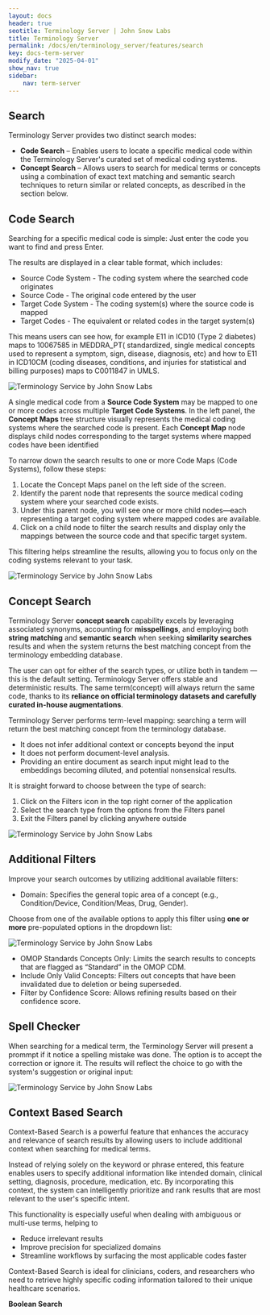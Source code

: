 ```yaml
---
layout: docs
header: true
seotitle: Terminology Server | John Snow Labs
title: Terminology Server 
permalink: /docs/en/terminology_server/features/search
key: docs-term-server
modify_date: "2025-04-01"
show_nav: true
sidebar:
    nav: term-server
---
```


## Search

Terminology Server provides two distinct search modes:

* **Code Search** – Enables users to locate a specific medical code within the Terminology Server's curated set of medical coding systems.
* **Concept Search** – Allows users to search for medical terms or concepts using a combination of exact text matching and semantic search techniques to return similar or related concepts, as described in the section below.


## Code Search

Searching for a specific medical code is simple:
Just enter the code you want to find and press Enter. 

The results are displayed in a clear table format, which includes:

* Source Code System - The coding system where the searched code originates 
* Source Code - The original code entered by the user  
* Target Code System -  The coding system(s) where the source code is mapped 
* Target Codes - The equivalent or related codes in the target system(s)  

This means users can see how, for example E11 in ICD10 (Type 2 diabetes) maps to 10067585 in MEDDRA_PT( standardized, single medical concepts used to represent a symptom, sign, disease, diagnosis, etc) and how to E11 in ICD10CM (coding diseases, conditions, and injuries for statistical and billing purposes) maps to C0011847 in UMLS.

![Terminology Service by John Snow Labs](/assets/images/term_server/code_to_code_search_table.png)

A single medical code from a **Source Code System** may be mapped to one or more codes across multiple **Target Code Systems**.
In the left panel, the **Concept Maps** tree structure visually represents the medical coding systems where the searched code is present. Each **Concept Map** node displays child nodes corresponding to the target systems where mapped codes have been identified

To narrow down the search results to one or more Code Maps (Code Systems), follow these steps:

1. Locate the Concept Maps panel on the left side of the screen.
2. Identify the parent node that represents the source medical coding system where your searched code exists.
3. Under this parent node, you will see one or more child nodes—each representing a target coding system where mapped codes are available.
4. Click on a child node to filter the search results and display only the mappings between the source code and that specific target system.

This filtering helps streamline the results, allowing you to focus only on the coding systems relevant to your task.

![Terminology Service by John Snow Labs](/assets/images/term_server/MapCodes_MainPage.png)

## Concept Search

Terminology Server **concept search** capability excels by leveraging associated synonyms, accounting for **misspellings**, and employing both **string matching** and **semantic search** when seeking **similarity searches** results and when the system returns the best matching concept from the terminology embedding database.

The user can opt for either of the search types, or utilize both in tandem — this is the default setting.
Terminology Server offers stable and deterministic results. The same term(concept) will always return the same code, thanks to its **reliance on official terminology datasets and carefully curated in-house augmentations**.

Terminology Server performs term-level mapping: searching a term will return the best matching concept from the terminology database.

* It does not infer additional context or concepts beyond the input
* It does not perform document-level analysis.
* Providing an entire document as search input might lead to the embeddings becoming diluted, and potential nonsensical results.

 It is straight forward to choose between the type of search:
 1. Click on the Filters icon in the top right corner of the application
 2. Select the search type from the options from the Filters panel
 3. Exit the Filters panel by clicking anywhere outside


![Terminology Service by John Snow Labs](/assets/images/term_server/filter_panel.png)


## Additional Filters 

Improve your search outcomes by utilizing additional available filters:

* Domain: Specifies the general topic area of a concept (e.g., Condition/Device, Condition/Meas, Drug, Gender).

Choose from one of the available options to apply this filter using **one or more** pre-populated options in the dropdown list:

![Terminology Service by John Snow Labs](/assets/images/term_server/filter_panel_domains.png)

* OMOP Standards Concepts Only: Limits the search results to concepts that are flagged as “Standard” in the OMOP CDM.
* Include Only Valid Concepts: Filters out concepts that have been invalidated due to deletion or being superseded.
* Filter by Confidence Score: Allows refining results based on their confidence score.

## Spell Checker

When searching for a medical term, the Terminology Server will present a prommpt if it notice a spelling mistake was done. The option is to accept the correction or ignore it. The results will reflect the choice to go with the system's suggestion or original input:

![Terminology Service by John Snow Labs](/assets/images/term_server/Spellchecker.png)

## Context Based Search
Context-Based Search is a powerful feature that enhances the accuracy and relevance of search results by allowing users to include additional context when searching for medical terms.

Instead of relying solely on the keyword or phrase entered, this feature enables users to specify additional information like intended domain, clinical setting, diagnosis, procedure, medication, etc. By incorporating this context, the system can intelligently prioritize and rank results that are most relevant to the user's specific intent.

This functionality is especially useful when dealing with ambiguous or multi-use terms, helping to
* Reduce irrelevant results
* Improve precision for specialized domains
* Streamline workflows by surfacing the most applicable codes faster

Context-Based Search is ideal for clinicians, coders, and researchers who need to retrieve highly specific coding information tailored to their unique healthcare scenarios.

**Boolean Search**
  
